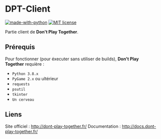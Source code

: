 # DPT-Client
[![made-with-python](https://img.shields.io/badge/Made%20with-Python-1f425f.svg)](https://www.python.org/)
[![MIT license](https://img.shields.io/badge/License-MIT-blue.svg)](https://lbesson.mit-license.org/)

Partie client de **Don't Play Together**.

## Prérequis
Pour fonctionner (pour éxecuter sans utiliser de builds), **Don't Play Together** requière :
* `Python 3.8.x`
* `PyGame 2.x` ou ultérieur
* `requests`
* `psutil`
* `tkinter`
* `Un cerveau`

## Liens
Site officiel : http://dont-play-together.fr/
Documentation : http://docs.dont-play-together.fr/
